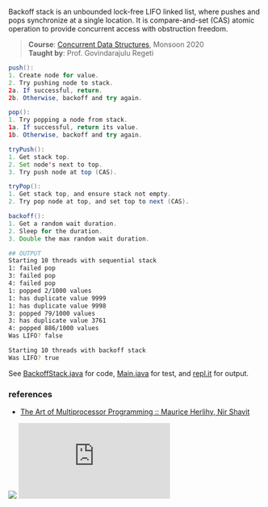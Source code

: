 Backoff stack is an unbounded lock-free LIFO linked
list, where pushes and pops synchronize at a single
location. It is compare-and-set (CAS) atomic operation
to provide concurrent access with obstruction freedom.

> **Course**: [Concurrent Data Structures], Monsoon 2020\
> **Taught by**: Prof. Govindarajulu Regeti

[Concurrent Data Structures]: https://github.com/iiithf/concurrent-data-structures

```java
push():
1. Create node for value.
2. Try pushing node to stack.
2a. If successful, return.
2b. Otherwise, backoff and try again.
```

```java
pop():
1. Try popping a node from stack.
1a. If successful, return its value.
1b. Otherwise, backoff and try again.
```

```java
tryPush():
1. Get stack top.
2. Set node's next to top.
3. Try push node at top (CAS).
```

```java
tryPop():
1. Get stack top, and ensure stack not empty.
2. Try pop node at top, and set top to next (CAS).
```

```java
backoff():
1. Get a random wait duration.
2. Sleep for the duration.
3. Double the max random wait duration.
```

```bash
## OUTPUT
Starting 10 threads with sequential stack
1: failed pop
3: failed pop
4: failed pop
1: popped 2/1000 values
1: has duplicate value 9999
1: has duplicate value 9998
3: popped 79/1000 values
3: has duplicate value 3761
4: popped 886/1000 values
Was LIFO? false

Starting 10 threads with backoff stack
Was LIFO? true
```

See [BackoffStack.java] for code, [Main.java] for test, and [repl.it] for output.

[BackoffStack.java]: https://repl.it/@wolfram77/backoff-stack#BackoffStack.java
[Main.java]: https://repl.it/@wolfram77/backoff-stack#Main.java
[repl.it]: https://backoff-stack.wolfram77.repl.run


### references

- [The Art of Multiprocessor Programming :: Maurice Herlihy, Nir Shavit](https://dl.acm.org/doi/book/10.5555/2385452)

![](https://ga-beacon.deno.dev/G-G1E8HNDZYY:v51jklKGTLmC3LAZ4rJbIQ/github.com/javaf/backoff-stack)
![](https://ga-beacon.deno.dev/G-G1E8HNDZYY:v51jklKGTLmC3LAZ4rJbIQ/github.com/moocf/backoff-stack.java)

